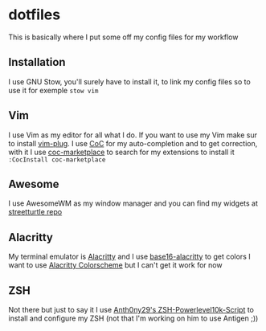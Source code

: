 # dotfiles

This is basically where I put some off my config files for my workflow

## Installation

I use GNU Stow, you'll surely have to install it, to link my config files so to
use it for exemple `stow vim`

## Vim

I use Vim as my editor for all what I do. If you want to use my Vim make sur to
install [vim-plug]("https://github.com/junegunn/vim-plug").
I use [CoC]("https://github.com/neoclide/coc.nvim") for my auto-completion and
to get correction, with it I use
[coc-marketplace]("https://github.com/fannheyward/coc-marketplace") to search
for my extensions to install it `:CocInstall coc-marketplace`

## Awesome

I use AwesomeWM as my window manager and you can find my widgets at
[streetturtle repo]("https://github.com/streetturtle/awesome-wm-widgets")

## Alacritty

My terminal emulator is [Alacritty]("https://github.com/alacritty/alacritty")
and I use
[base16-alacritty]("https://github.com/aaron-williamson/base16-alacritty")
to get colors I want to use
[Alacritty Colorscheme]("https://github.com/toggle-corp/alacritty-colorscheme")
but I can't get it work for now

## ZSH

Not there but just to say it I use
[Anth0ny29's ZSH-Powerlevel10k-Script][1]
to install and configure my ZSH (not that I'm working on him to use Antigen ;))

[1]: https://github.com/Anth0ny29/ZSH-Powerlevel10k-Script

